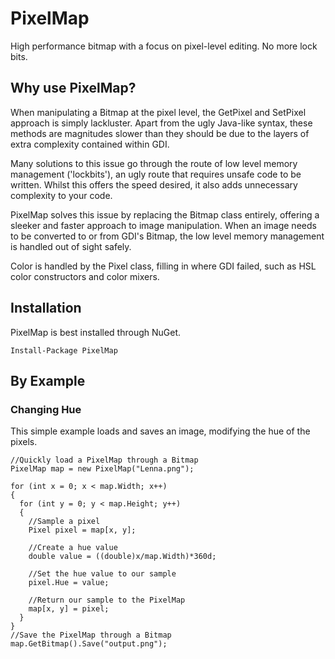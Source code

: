 # PixelMap
High performance bitmap with a focus on pixel-level editing. No more lock bits.

## Why use PixelMap?

When manipulating a Bitmap at the pixel level, the GetPixel and SetPixel approach is simply lackluster.
Apart from the ugly Java-like syntax, these methods are magnitudes slower than they should be due to the layers of extra complexity contained within GDI.

Many solutions to this issue go through the route of low level memory management ('lockbits'), an ugly route that requires unsafe code to be written.
Whilst this offers the speed desired, it also adds unnecessary complexity to your code.

PixelMap solves this issue by replacing the Bitmap class entirely, offering a sleeker and faster approach to image manipulation.
When an image needs to be converted to or from GDI's Bitmap, the low level memory management is handled out of sight safely.

Color is handled by the Pixel class, filling in where GDI failed, such as HSL color constructors and color mixers.

## Installation

PixelMap is best installed through NuGet.

    Install-Package PixelMap

## By Example

### Changing Hue

This simple example loads and saves an image, modifying the hue of the pixels.

    //Quickly load a PixelMap through a Bitmap
    PixelMap map = new PixelMap("Lenna.png");
    
    for (int x = 0; x < map.Width; x++)
    {
      for (int y = 0; y < map.Height; y++)
      {
        //Sample a pixel
        Pixel pixel = map[x, y];
        
        //Create a hue value
        double value = ((double)x/map.Width)*360d;
      
        //Set the hue value to our sample
        pixel.Hue = value;
      
        //Return our sample to the PixelMap
        map[x, y] = pixel;
      }
    }
    //Save the PixelMap through a Bitmap
    map.GetBitmap().Save("output.png");
